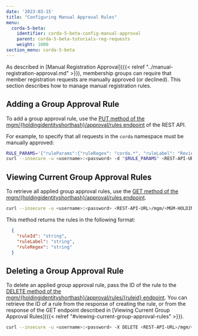 ```yaml
---
date: '2023-03-15'
title: "Configuring Manual Approval Rules"
menu:
  corda-5-beta:
    identifier: corda-5-beta-config-manual-approval
    parent: corda-5-beta-tutorials-reg-requests
    weight: 1000
section_menu: corda-5-beta
---
```

As described in [Manual Registration Approval]({{< relref "../manual-registration-approval.md" >}}), membership groups can require that member registration requests are manually approved (or declined). This section describes how to manage manual registration rules.

## Adding a Group Approval Rule

To add a group approval rule, use the [PUT method of the mgm/{holdingidentityshorthash}/approval/rules endpoint](../../rest-api/C5_OpenAPI.html#tag/MGM-API/operation/post_mgm__holdingidentityshorthash__approval_rules) of the REST API.

For example, to specify that all requests in the `corda` namespace must be manually approved:

```bash
RULE_PARAMS='{"ruleParams":{"ruleRegex": "corda.*", "ruleLabel": "Review all changes to keys in the Corda namespace"}}'
curl --insecure -u <username>:<password> -d "$RULE_PARAMS" <REST-API-URL>/mgm/<MGM-HOLDING-ID>/approval/rules
```

## Viewing Current Group Approval Rules

To retrieve all applied group approval rules, use the [GET method of the
mgm/{holdingidentityshorthash}/approval/rules endpoint](../../rest-api/C5_OpenAPI.html#tag/MGM-API/operation/get_mgm__holdingidentityshorthash__approval_rules).

```bash
curl --insecure -u <username>:<password> <REST-API-URL>/mgm/<MGM-HOLDING-ID>/approval/rules
```

This method returns the rules in the following format:
```JSON
  {
    "ruleId": "string",
    "ruleLabel": "string",
    "ruleRegex": "string"
  }
```

## Deleting a Group Approval Rule

To delete an applied group approval rule, pass the ID of the rule to the [DELETE method of the
mgm/{holdingidentityshorthash}/approval/rules/{ruleid} endpoint](../../rest-api/C5_OpenAPI.html#tag/MGM-API/operation/delete_mgm__holdingidentityshorthash__approval_rules__ruleid_). You can retrieve the ID of a rule from the response of creating the rule, or from the response of the GET endpoint described in [Viewing Current Group Approval Rules]({{< relref "#viewing-current-group-approval-rules" >}}).

```bash
curl --insecure -u <username>:<password> -X DELETE <REST-API-URL>/mgm/<MGM-HOLDING-ID>/approval/rules/<RULE-ID>
```